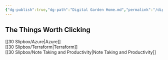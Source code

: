 ```yaml
---
{"dg-publish":true,"dg-path":"Digital Garden Home.md","permalink":"/digital-garden-home/","tags":["notes","gardenEntry","gardenEntry","gardenEntry"]}
---
```



## The Things Worth Clicking

[[30 Slipbox/Azure\|Azure]]  
[[30 Slipbox/Terraform\|Terraform]]  
[[30 Slipbox/Note Taking and Productivity\|Note Taking and Productivity]]
